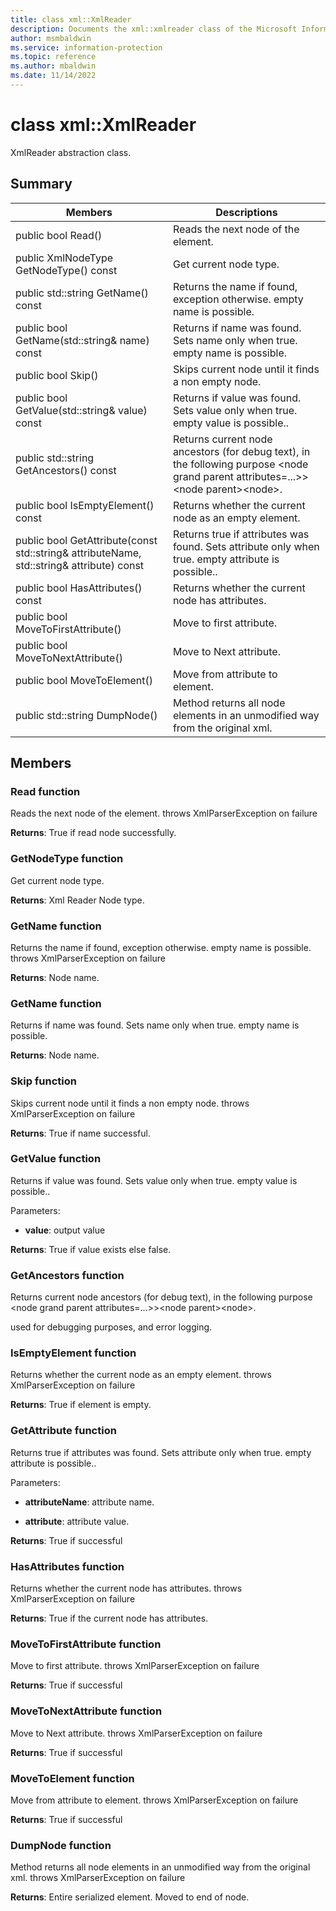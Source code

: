```yaml
---
title: class xml::XmlReader 
description: Documents the xml::xmlreader class of the Microsoft Information Protection (MIP) SDK.
author: msmbaldwin
ms.service: information-protection
ms.topic: reference
ms.author: mbaldwin
ms.date: 11/14/2022
---
```


# class xml::XmlReader 
XmlReader abstraction class.
  
## Summary
 Members                        | Descriptions                                
--------------------------------|---------------------------------------------
public bool Read()  |  Reads the next node of the element.
public XmlNodeType GetNodeType() const  |  Get current node type.
public std::string GetName() const  |  Returns the name if found, exception otherwise. empty name is possible.
public bool GetName(std::string& name) const  |  Returns if name was found. Sets name only when true. empty name is possible.
public bool Skip()  |  Skips current node until it finds a non empty node.
public bool GetValue(std::string& value) const  |  Returns if value was found. Sets value only when true. empty value is possible..
public std::string GetAncestors() const  |  Returns current node ancestors (for debug text), in the following purpose &lt;node grand parent attributes=...&gt;&gt;&lt;node parent&gt;&lt;node&gt;.
public bool IsEmptyElement() const  |  Returns whether the current node as an empty element.
public bool GetAttribute(const std::string& attributeName, std::string& attribute) const  |  Returns true if attributes was found. Sets attribute only when true. empty attribute is possible..
public bool HasAttributes() const  |  Returns whether the current node has attributes.
public bool MoveToFirstAttribute()  |  Move to first attribute.
public bool MoveToNextAttribute()  |  Move to Next attribute.
public bool MoveToElement()  |  Move from attribute to element.
public std::string DumpNode()  |  Method returns all node elements in an unmodified way from the original xml.
  
## Members
  
### Read function
Reads the next node of the element.
throws XmlParserException on failure

  
**Returns**: True if read node successfully.
  
### GetNodeType function
Get current node type.

  
**Returns**: Xml Reader Node type.
  
### GetName function
Returns the name if found, exception otherwise. empty name is possible.
throws XmlParserException on failure

  
**Returns**: Node name.
  
### GetName function
Returns if name was found. Sets name only when true. empty name is possible.

  
**Returns**: Node name.
  
### Skip function
Skips current node until it finds a non empty node.
throws XmlParserException on failure

  
**Returns**: True if name successful.
  
### GetValue function
Returns if value was found. Sets value only when true. empty value is possible..

Parameters:  
* **value**: output value



  
**Returns**: True if value exists else false.
  
### GetAncestors function

Returns current node ancestors (for debug text), in the following purpose &lt;node grand parent attributes=...&gt;&gt;&lt;node parent&gt;&lt;node&gt;.

used for debugging purposes, and error logging.
  
### IsEmptyElement function
Returns whether the current node as an empty element.
throws XmlParserException on failure

  
**Returns**: True if element is empty.
  
### GetAttribute function
Returns true if attributes was found. Sets attribute only when true. empty attribute is possible..

Parameters:  
* **attributeName**: attribute name. 


* **attribute**: attribute value. 



  
**Returns**: True if successful
  
### HasAttributes function
Returns whether the current node has attributes.
throws XmlParserException on failure

  
**Returns**: True if the current node has attributes.
  
### MoveToFirstAttribute function
Move to first attribute.
throws XmlParserException on failure

  
**Returns**: True if successful
  
### MoveToNextAttribute function
Move to Next attribute.
throws XmlParserException on failure

  
**Returns**: True if successful
  
### MoveToElement function
Move from attribute to element.
throws XmlParserException on failure

  
**Returns**: True if successful
  
### DumpNode function
Method returns all node elements in an unmodified way from the original xml.
throws XmlParserException on failure

  
**Returns**: Entire serialized element. Moved to end of node.
